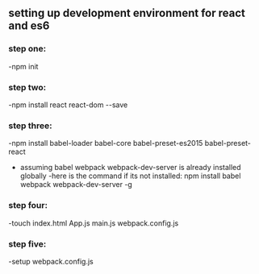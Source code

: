 ## setting up development environment for react and es6
### step one:
-npm init
### step two:
-npm install react react-dom --save
### step three:
-npm install babel-loader babel-core babel-preset-es2015 babel-preset-react
- assuming babel webpack webpack-dev-server is already installed globally
-here is the command if its not installed:
 npm install babel webpack webpack-dev-server -g
### step four:
-touch index.html App.js main.js webpack.config.js
### step five:
-setup webpack.config.js
